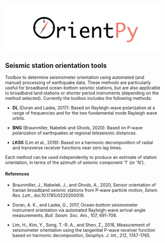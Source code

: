 
![](./orientpy/examples/picture/OrientPy_logo.png)

## Seismic station orientation tools 

Toolbox to determine seismometer orientation using automated (and manual) 
processing of earthquake data. These methods are particularly useful for broadband 
ocean-bottom seismic stations, but are also applicable to broadband land stations
or shorter period instruments (depending on the method selected). Currently the toolbox
includes the following methods: 

- **DL** (Doran and Laske, 2017): Based on Rayleigh-wave polarization at a range of
  frequencies and for the two fundamental mode Rayleigh wave orbits. 

- **BNG** (Braunmiller, Nabelek and Ghods, 2020): Based on P-wave polarization of 
  earthquakes at regional teleseismic distances.  

- **LKSS** (Lim et al., 2018): Based on a harmonic decomposition of radial and 
  transverse receiver functions near zero lag times.

Each method can be used independently to produce an estimate of station orientation, in
terms of the azimuth of seismic component '1' (or 'N').

#### References

- Braunmiller, J., Nabelek, J., and Ghods, A., 2020, Sensor orientation of Iranian broadband
  seismic stations from P-wave particle motion, *Seism. Res. Lett.*, doi:10.1785/0220200019.

- Doran, A. K., and Laske, G., 2017, Ocean-bottom seismometer instrument orientation 
  via automated Rayleigh-wave arrival-angle measurements, *Bull. Seism. Soc. Am.*,
  107, 691-708.

- Lim, H., Kim, Y., Song, T.-R. A., and Shen, Z., 2018, Measurement of 
  seismometer orientation using the tangential P-wave
  receiver function based on harmonic decomposition, *Geophys. J. Int.*, 212,
  1747-1765.

